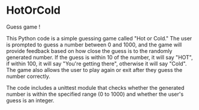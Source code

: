 # HotOrCold
Guess game !

This Python code is a simple guessing game called "Hot or Cold." The user is prompted to guess a number between 0 and 1000, and the game will provide feedback based on how close the guess is to the randomly generated number. If the guess is within 10 of the number, it will say "HOT", if within 100, it will say "You're getting there", otherwise it will say "Cold". The game also allows the user to play again or exit after they guess the number correctly.

The code includes a unittest module that checks whether the generated number is within the specified range (0 to 1000) and whether the user's guess is an integer.
